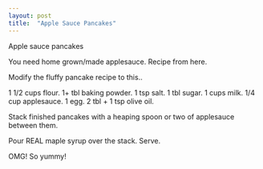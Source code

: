 ```yaml
---
layout: post
title:  "Apple Sauce Pancakes"
---
```


Apple sauce pancakes

You need home grown/made applesauce. Recipe from here.

Modify the fluffy pancake recipe to this..

1 1/2 cups flour.
1+ tbl baking powder.
1 tsp salt.
1 tbl sugar.
1 cups milk.
1/4 cup applesauce.
1 egg.
2 tbl + 1 tsp olive oil.

Stack finished pancakes with a heaping spoon or two of applesauce between them.

Pour REAL maple syrup over the stack.
Serve.

OMG! So yummy!
